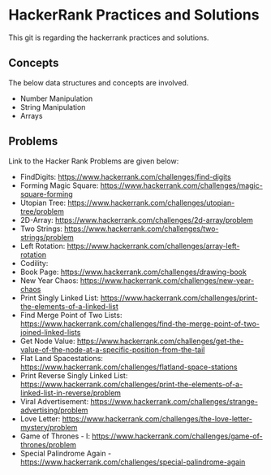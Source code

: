 # HackerRank Practices and Solutions
This git is regarding the hackerrank practices and solutions.

## Concepts

The below data structures and concepts are involved.

* Number Manipulation
* String Manipulation
* Arrays

## Problems

Link to the Hacker Rank Problems are given below:

* FindDigits: https://www.hackerrank.com/challenges/find-digits
* Forming Magic Square: https://www.hackerrank.com/challenges/magic-square-forming
* Utopian Tree: https://www.hackerrank.com/challenges/utopian-tree/problem
* 2D-Array: https://www.hackerrank.com/challenges/2d-array/problem
* Two Strings: https://www.hackerrank.com/challenges/two-strings/problem
* Left Rotation: https://www.hackerrank.com/challenges/array-left-rotation
* Codility:  
* Book Page: https://www.hackerrank.com/challenges/drawing-book
* New Year Chaos: https://www.hackerrank.com/challenges/new-year-chaos
* Print Singly Linked List: https://www.hackerrank.com/challenges/print-the-elements-of-a-linked-list
* Find Merge Point of Two Lists: https://www.hackerrank.com/challenges/find-the-merge-point-of-two-joined-linked-lists
* Get Node Value: https://www.hackerrank.com/challenges/get-the-value-of-the-node-at-a-specific-position-from-the-tail
* Flat Land Spacestations: https://www.hackerrank.com/challenges/flatland-space-stations
* Print Reverse Singly Linked List: https://www.hackerrank.com/challenges/print-the-elements-of-a-linked-list-in-reverse/problem
* Viral Advertisement: https://www.hackerrank.com/challenges/strange-advertising/problem
* Love Letter: https://www.hackerrank.com/challenges/the-love-letter-mystery/problem
* Game of Thrones - I: https://www.hackerrank.com/challenges/game-of-thrones/problem
* Special Palindrome Again - https://www.hackerrank.com/challenges/special-palindrome-again